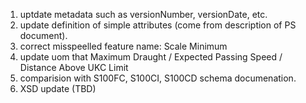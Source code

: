 1. uptdate metadata such as versionNumber, versionDate, etc.
2. update definition of simple attributes (come from description of PS document).
3. correct misspeelled feature name: Scale Minimum
4. update uom that Maximum Draught / Expected Passing Speed / Distance Above UKC Limit
5. comparision with S100FC, S100CI, S100CD schema documenation.
6. XSD update (TBD)